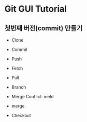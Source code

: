 # Git GUI Tutorial

## 첫번째 버전(commit) 만들기

- Clone
- Commit
- Push
- Fetch
- Pull
- Branch
- Merge Conflict: meld

- merge

- Checkout

